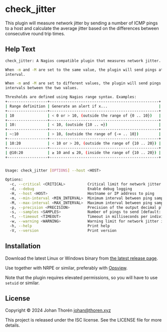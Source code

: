# check_jitter

This plugin will measure network jitter by sending a number of ICMP pings to a
host and calculate the average jitter based on the differences between
consecutive round trip times.

## Help Text

``` sh
check_jitter: A Nagios compatible plugin that measures network jitter.

When -m and -M are set to the same value, the plugin will send pings at a fixed
interval.

When -m and -M are set to different values, the plugin will send pings at random
intervals between the two values.

Thresholds are defined using Nagios range syntax. Examples:
+------------------+-------------------------------------------------+
| Range definition | Generate an alert if x...                       |
+------------------+-------------------------------------------------+
| 10               | < 0 or > 10, (outside the range of {0 .. 10})   |
+------------------+-------------------------------------------------+
| 10:              | < 10, (outside {10 .. ∞})                       |
+------------------+-------------------------------------------------+
| ~:10             | > 10, (outside the range of {-∞ .. 10})         |
+------------------+-------------------------------------------------+
| 10:20            | < 10 or > 20, (outside the range of {10 .. 20}) |
+------------------+-------------------------------------------------+
| @10:20           | ≥ 10 and ≤ 20, (inside the range of {10 .. 20}) |
+------------------+-------------------------------------------------+


Usage: check_jitter [OPTIONS] --host <HOST>

Options:
  -c, --critical <CRITICAL>          Critical limit for network jitter in milliseconds
  -d, --debug                        Enable debug logging
  -H, --host <HOST>                  Hostname or IP address to ping
  -m, --min-interval <MIN_INTERVAL>  Minimum interval between ping samples in milliseconds [default: 0]
  -M, --max-interval <MAX_INTERVAL>  Maximum interval between ping samples in milliseconds [default: 0]
  -p, --precision <PRECISION>        Precision of the output decimal places [default: 3]
  -s, --samples <SAMPLES>            Number of pings to send [default: 10]
  -t, --timeout <TIMEOUT>            Timeout in milliseconds per individual ping check [default: 1000]
  -w, --warning <WARNING>            Warning limit for network jitter in milliseconds
  -h, --help                         Print help
  -V, --version                      Print version
```

## Installation

Download the latest Linux or Windows binary from [the latest release
page](https://github.com/johanthoren/check_jitter/releases/latest).

Use together with NRPE or similar, preferably with
[Opsview](https://www.itrsgroup.com/products/infrastructure-monitoring).

Note that the plugin requires elevated permissions, so you will have to use
`setuid` or similar.

## License

Copyright © 2024 Johan Thorén <johan@thoren.xyz>

This project is released under the ISC license. See the LICENSE file for more
details.
